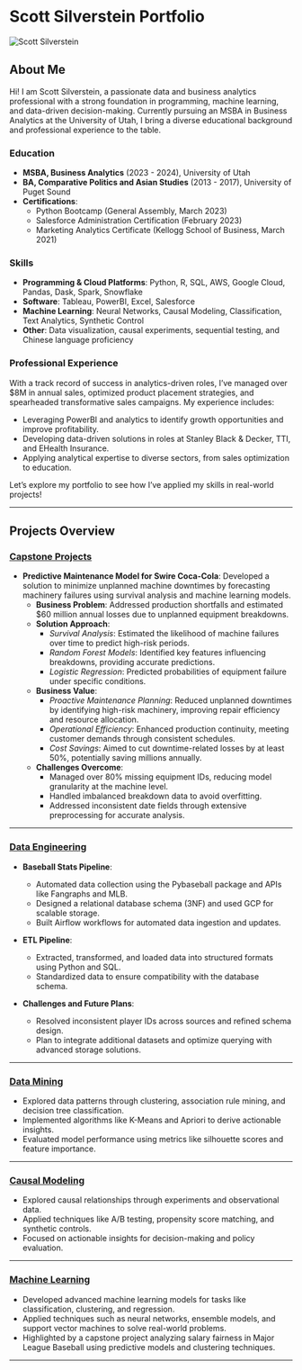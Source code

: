 # Scott Silverstein Portfolio

![Scott Silverstein](your-photo.jpg)

## About Me
Hi! I am Scott Silverstein, a passionate data and business analytics professional with a strong foundation in programming, machine learning, and data-driven decision-making. Currently pursuing an MSBA in Business Analytics at the University of Utah, I bring a diverse educational background and professional experience to the table.

### **Education**
- **MSBA, Business Analytics** (2023 - 2024), University of Utah
- **BA, Comparative Politics and Asian Studies** (2013 - 2017), University of Puget Sound
- **Certifications**:
  - Python Bootcamp (General Assembly, March 2023)
  - Salesforce Administration Certification (February 2023)
  - Marketing Analytics Certificate (Kellogg School of Business, March 2021)

### **Skills**
- **Programming & Cloud Platforms**: Python, R, SQL, AWS, Google Cloud, Pandas, Dask, Spark, Snowflake
- **Software**: Tableau, PowerBI, Excel, Salesforce
- **Machine Learning**: Neural Networks, Causal Modeling, Classification, Text Analytics, Synthetic Control
- **Other**: Data visualization, causal experiments, sequential testing, and Chinese language proficiency

### **Professional Experience**
With a track record of success in analytics-driven roles, I’ve managed over $8M in annual sales, optimized product placement strategies, and spearheaded transformative sales campaigns. My experience includes:
- Leveraging PowerBI and analytics to identify growth opportunities and improve profitability.
- Developing data-driven solutions in roles at Stanley Black & Decker, TTI, and EHealth Insurance.
- Applying analytical expertise to diverse sectors, from sales optimization to education.

Let’s explore my portfolio to see how I’ve applied my skills in real-world projects!

---

## Projects Overview

### [Capstone Projects]([https://username.github.io/capstone-projects-repo](https://silvesco94.github.io/Swire-Cola-Capstone-/))
- **Predictive Maintenance Model for Swire Coca-Cola**: Developed a solution to minimize unplanned machine downtimes by forecasting machinery failures using survival analysis and machine learning models.
  - **Business Problem**: Addressed production shortfalls and estimated $60 million annual losses due to unplanned equipment breakdowns.
  - **Solution Approach**:
    - *Survival Analysis*: Estimated the likelihood of machine failures over time to predict high-risk periods.
    - *Random Forest Models*: Identified key features influencing breakdowns, providing accurate predictions.
    - *Logistic Regression*: Predicted probabilities of equipment failure under specific conditions.
  - **Business Value**:
    - *Proactive Maintenance Planning*: Reduced unplanned downtimes by identifying high-risk machinery, improving repair efficiency and resource allocation.
    - *Operational Efficiency*: Enhanced production continuity, meeting customer demands through consistent schedules.
    - *Cost Savings*: Aimed to cut downtime-related losses by at least 50%, potentially saving millions annually.
  - **Challenges Overcome**:
    - Managed over 80% missing equipment IDs, reducing model granularity at the machine level.
    - Handled imbalanced breakdown data to avoid overfitting.
    - Addressed inconsistent date fields through extensive preprocessing for accurate analysis.
---

### [Data Engineering](https://silvesco94.github.io/Data-Engineering/)
- **Baseball Stats Pipeline**:
  - Automated data collection using the Pybaseball package and APIs like Fangraphs and MLB.
  - Designed a relational database schema (3NF) and used GCP for scalable storage.
  - Built Airflow workflows for automated data ingestion and updates.

- **ETL Pipeline**:
  - Extracted, transformed, and loaded data into structured formats using Python and SQL.
  - Standardized data to ensure compatibility with the database schema.

- **Challenges and Future Plans**:
  - Resolved inconsistent player IDs across sources and refined schema design.
  - Plan to integrate additional datasets and optimize querying with advanced storage solutions.

---

### [Data Mining](https://silvesco94.github.io/Data-Mining/)
- Explored data patterns through clustering, association rule mining, and decision tree classification.
- Implemented algorithms like K-Means and Apriori to derive actionable insights.
- Evaluated model performance using metrics like silhouette scores and feature importance.

---

### [Causal Modeling](https://username.github.io/Causal-Experiments/)
- Explored causal relationships through experiments and observational data.
- Applied techniques like A/B testing, propensity score matching, and synthetic controls.
- Focused on actionable insights for decision-making and policy evaluation.

---

### [Machine Learning](https://silvesco94.github.io/Machine-Learning/)
- Developed advanced machine learning models for tasks like classification, clustering, and regression.
- Applied techniques such as neural networks, ensemble models, and support vector machines to solve real-world problems.
- Highlighted by a capstone project analyzing salary fairness in Major League Baseball using predictive models and clustering techniques.

---
